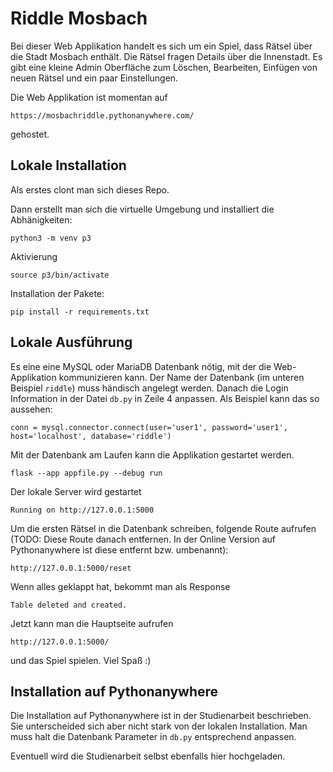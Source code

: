 # Riddle Mosbach

Bei dieser Web Applikation handelt es sich um ein Spiel, dass Rätsel über die Stadt Mosbach enthält. Die Rätsel fragen Details über die Innenstadt. Es gibt eine kleine Admin Oberfläche zum Löschen, Bearbeiten, Einfügen von neuen Rätsel und ein paar Einstellungen.

Die Web Applikation ist momentan auf 
```
https://mosbachriddle.pythonanywhere.com/
```

gehostet.

## Lokale Installation

Als erstes clont man sich dieses Repo.

Dann erstellt man sich die virtuelle Umgebung und installiert die Abhänigkeiten:

```
python3 -m venv p3
```

Aktivierung

```
source p3/bin/activate
```

Installation der Pakete:

```
pip install -r requirements.txt
```

## Lokale Ausführung

Es eine eine MySQL oder MariaDB Datenbank nötig, mit der die Web-Applikation kommunizieren kann. Der Name der Datenbank (im unteren Beispiel `riddle`) muss händisch angelegt werden. Danach die Login Information in der Datei `db.py` in Zeile 4 anpassen. Als Beispiel kann das so aussehen:

```
conn = mysql.connector.connect(user='user1', password='user1', host='localhost', database='riddle')
```

Mit der Datenbank am Laufen kann die Applikation gestartet werden.

```
flask --app appfile.py --debug run
```

Der lokale Server wird gestartet

```
Running on http://127.0.0.1:5000
```

Um die ersten Rätsel in die Datenbank schreiben, folgende Route aufrufen (TODO: Diese Route danach entfernen. In der Online Version auf Pythonanywhere ist diese entfernt bzw. umbenannt):

```
http://127.0.0.1:5000/reset
```

Wenn alles geklappt hat, bekommt man als Response

```Table deleted and created.```

Jetzt kann man die Hauptseite aufrufen

```
http://127.0.0.1:5000/
```

und das Spiel spielen. Viel Spaß :)

## Installation auf Pythonanywhere

Die Installation auf Pythonanywhere ist in der Studienarbeit beschrieben. Sie unterscheided sich aber nicht stark von der lokalen Installation. Man muss halt die Datenbank Parameter in `db.py` entsprechend anpassen.

Eventuell wird die Studienarbeit selbst ebenfalls hier hochgeladen.